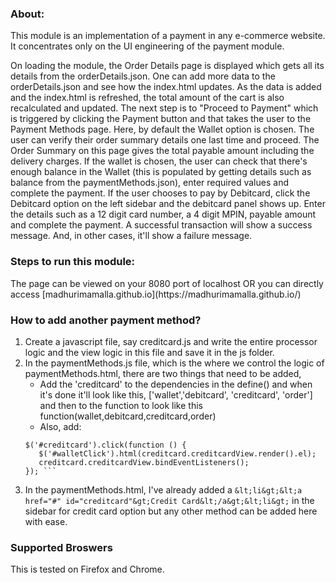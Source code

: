 ### About:

<p>This module is an implementation of a payment in any e-commerce website. It concentrates only on the UI engineering of the payment module. </p>

<p>On loading the module, the Order Details page is displayed which gets all its details from the orderDetails.json. One can add more data to the orderDetails.json and see how the index.html updates. As the data is added and the index.html is refreshed, the total amount of the cart is also recalculated and updated. The next step is to "Proceed to Payment" which is triggered by clicking the Payment button and that takes the user to the Payment Methods page. Here, by default the Wallet option is chosen. The user can verify their order summary details one last time and proceed. The Order Summary on this page gives the total payable amount including the delivery charges. If the wallet is chosen, the user can check that there's enough balance in the Wallet (this is populated by getting details such as balance from the paymentMethods.json), enter required values and complete the payment. If the user chooses to pay by Debitcard, click the Debitcard option on the left sidebar and the debitcard panel shows up. Enter the details such as a 12 digit card number, a 4 digit MPIN, payable amount and complete the payment. A successful transaction will show a success message. And, in other cases, it'll show a failure message.<p>

### Steps to run this module:
<p> The page can be viewed on your 8080 port of localhost OR you can directly access [madhurimamalla.github.io](https://madhurimamalla.github.io/) </p>

### How to add another payment method?

1. Create a javascript file, say creditcard.js and write the entire processor logic and the view logic in this file and save it in the js folder.
2. In the paymentMethods.js file, which is the where we control the logic of paymentMethods.html, there are two things that need to be added,
    * Add the 'creditcard' to the dependencies in the define() and when it's done it'll look like this, ['wallet','debitcard', 'creditcard', 'order'] and then to the function to look like this function(wallet,debitcard,creditcard,order)
    * Also, add: 
     ``` creditcard.init(); 
     $('#creditcard').click(function () { 
        $('#walletClick').html(creditcard.creditcardView.render().el);
        creditcard.creditcardView.bindEventListeners();
    }); ```

3. In the paymentMethods.html, I've already added a ``` &lt;li&gt;&lt;a href="#" id="creditcard"&gt;Credit Card&lt;/a&gt;&lt;li&gt; ```  in the sidebar for credit card option but any other method can be added here with ease.

### Supported Broswers
<p> This is tested on Firefox and Chrome. </p>